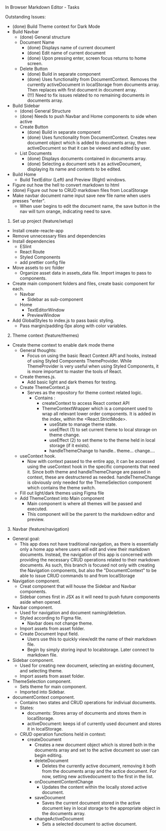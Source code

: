 In Browser Markdown Editor - Tasks

Outstanding Issues:

- (done) Build Theme context for Dark Mode
- Build Navbar
  - (done) General structure
  - Document Name
    - (done) Displays name of current document
    - (done) Edit name of current document
    - (done) Upon pressing enter, screen focus returns to home screen.
  - Delete Button
    - (done) Build in separate component
    - (done) Uses functionality from DocumentContext. Removes the currently activeDocument in localStorage from documents array. Then replaces with first document in document array.
    - (!!!) Need to fix issues related to no remaining documents in documents array.
- Build Sidebar
  - (done) General Structure
  - (done) Needs to push Navbar and Home components to side when active
  - Create Button
    - (done) Build in separate component
    - (done) Uses functionality from DocumentContext. Creates new document object which is added to documents array, then activeDocument so that it can be viewed and edited by user.
  - List Documents
    - (done) Displays documents contained in documents array.
    - (done) Selecting a document sets it as activeDocument, displaying its name and contents to be edited.
- Build Home
  - Build TextEditor (Left) and Preview (Right) windows.
- Figure out how the hell to convert markdown to html
- (done) Figure out how to CRUD markdown files from LocalStorage
- Make navbar document name input save new file name when users presses "enter".
  - When user begins to edit the document name, the save button in the nav will turn orange, indicating need to save.

1. Set up project (feature/setup)

- Install create-reacte-app
- Remove unnecessary files and dependencies
- Install dependencies
  - ESlint
  - React Route
  - Styled Components
  - add prettier config file
- Move assets to src folder
  - Organize asset data in assets_data file. Import images to pass to components.
- Create main component folders and files, create basic component for each.
  - Navbar
    - Sidebar as sub-component
  - Home
    - TextEditorWindow
    - PreviewWindow
- Add GlobalStyles to index.js to pass basic styling.
  - Pass margin/padding 0px along with color variables.

2. Theme context (feature/themes)

- Create theme context to enable dark mode theme
  - General thoughts:
    - Focus on using the basic React Context API and hooks, instead of using Styled Components ThemeProvider. While ThemeProvider is very useful when using Styled Components, it is more important to master the tools of React.
  - Create themes.js.
    - Add basic light and dark themes for testing.
  - Create ThemeContext.js
    - Serves as the repository for theme context related logic.
      - Contains :
        - createContext to access React context API
        - ThemeContextWrapper which is a component used to wrap all relevant lower order components. It is added in the index, within the <React.StrictMode>.
          - useState to manage theme state.
          - useEffect (1) to set current theme to local storage on theme change.
          - useEffect (2) to set theme to the theme held in local storage (if it exists).
          - handleThemeChange to handle.. theme... change....
  - useContext hook.
    - Now with context passed to the entire app, it can be accessed using the useContext hook in the specific components that need it. Since both theme and handleThemeChange are passed in context, these are destructered as needed. handleThemeChange is obviously only needed for the ThemeSelection component which contains the theme switch.
  - Fill out light/dark themes using Figma file
  - Add ThemeContext into Main component
    - Main component is where all themes will be passed and executed.
    - This component will be the parent to the markdown editor and preview.

3. Navbar (feature/navigation)

- General goal:
  - This app does not have traditional navigation, as there is essentially only a home app where users will edit and view their markdown documents. Instead, the navigation of this app is concerned with providing the necessary CRUD operations related to their markdown documents. As such, this branch is focused not only with creating the Navigation components, but also the "DocumentContext" to be able to issue CRUD commands to and from localStorage
- Navigation component.
  - Creat component that will house the Sidebar and Navbar components.
  - Sidebar comes first in JSX as it will need to push future components aside when opened.
- Navbar component.
  - Used for navigation and document naming/deletion.
  - Styled according to Figma file.
    - Navbar does not change theme.
  - Import assets from asset folder.
  - Create Document Input field.
    - Users use this to quickly view/edit the name of their markdown file.
    - Begin by simply storing input to localstorage. Later connect to markdown file.
- Sidebar component.
  - Used for creating new document, selecting an existing document, and selecting theme.
  - Import assets from asset folder.
- ThemeSelection component.
  - Sets theme for main component.
  - Imported into Sidebar.
- documentContext component.
  - Contains two states and CRUD operations for indiviual documents.
  - States:
    - documents: Stores array of documents and stores them in localStorage.
    - activeDocument: keeps id of currently used document and stores it in localStorage.
  - CRUD operation functions held in context:
    - createDocument
      - Creates a new document object which is stored both in the documents array and set to the active document so user can begin editing.
      - deleteDocument
        - Deletes the currently active document, removing it both from the documents array and the actice document. For now, setting new activedocument to the first in the list.
      - onDocumentContentChange
        - Updates the content within the locally stored active document.
      - saveDocument
        - Saves the current document stored in the active document key in local storage to the appropriate object in the documents array.
      - changeActiveDocument
        - Sets a selected document to active document.
